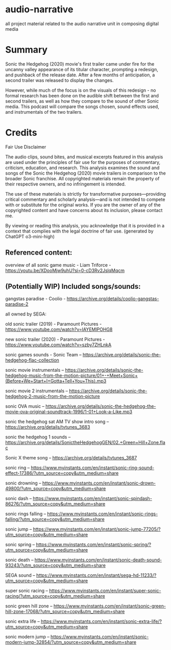 # audio-narrative
 all project material related to the audio narrative unit in composing digital media


# Summary

Sonic the Hedgehog (2020) movie's first trailer came under fire for the uncanny valley appearance of its titular character, prompting a redesign, and pushback of the release date. After a few months of anticipation, a second trailer was released to display the changes.

However, while much of the focus is on the visuals of this redesign -  no formal research has been done on the audible shift between the first and second trailers, as well as how they compare to the sound of other Sonic media. This podcast will compare the songs chosen, sound effects used, and instrumentals of the two trailers.



# Credits

Fair Use Disclaimer

The audio clips, sound bites, and musical excerpts featured in this analysis are used under the principles of fair use for the purposes of commentary, criticism, education, and research. This analysis examines the sound and songs of the Sonic the Hedgehog (2020) movie trailers in comparison to the broader Sonic franchise. All copyrighted materials remain the property of their respective owners, and no infringement is intended.

The use of these materials is strictly for transformative purposes—providing critical commentary and scholarly analysis—and is not intended to compete with or substitute for the original works. If you are the owner of any of the copyrighted content and have concerns about its inclusion, please contact me.

By viewing or reading this analysis, you acknowledge that it is provided in a context that complies with the legal doctrine of fair use. (generated by ChatGPT o3-mini-high)


## Referenced content:

overview of all sonic game music - Liam Triforce - https://youtu.be/XDooMjw9uhU?si=0-cD3Rv2JslqMqcm




## (Potentially WIP) Included songs/sounds:

gangstas paradise - Coolio - https://archive.org/details/coolio-gangstas-paradise-2 

all owned by SEGA:

old sonic trailer (2019) - Paramount Pictures - https://www.youtube.com/watch?v=IAYEMlPOHG8

new sonic trailer (2020) - Paramount Pictures - https://www.youtube.com/watch?v=szby7ZHLnkA

sonic games sounds - Sonic Team – https://archive.org/details/sonic-the-hedgehog-flac-collection

sonic movie instrumentals – https://archive.org/details/sonic-the-hedgehog-music-from-the-motion-picture/01+-+Meet+Sonic+(Before+We+Start+I+Gotta+Tell+You+This).mp3

sonic movie 2 instrumentals – https://archive.org/details/sonic-the-hedgehog-2-music-from-the-motion-picture

sonic OVA music – https://archive.org/details/sonic-the-hedgehog-the-movie-ova-original-soundtrack-1996/1-01+Look-a-Like.mp3

sonic the hedgehog sat AM TV show intro song – https://archive.org/details/tvtunes_3683

sonic the hedgehog 1 sounds – https://archive.org/details/SonictheHedgehogGEN/02.+Green+Hill+Zone.flac

Sonic X theme song – https://archive.org/details/tvtunes_3687

sonic ring – https://www.myinstants.com/en/instant/sonic-ring-sound-effect-17386/?utm_source=copy&utm_medium=share

sonic drowning – https://www.myinstants.com/en/instant/sonic-drown-49800/?utm_source=copy&utm_medium=share

sonic dash – https://www.myinstants.com/en/instant/sonic-spindash-86276/?utm_source=copy&utm_medium=share

sonic rings falling – https://www.myinstants.com/en/instant/sonic-rings-falling/?utm_source=copy&utm_medium=share

sonic jump – https://www.myinstants.com/en/instant/sonic-jump-77205/?utm_source=copy&utm_medium=share

sonic spring – https://www.myinstants.com/en/instant/sonic-spring/?utm_source=copy&utm_medium=share

sonic death – https://www.myinstants.com/en/instant/sonic-death-sound-93243/?utm_source=copy&utm_medium=share

SEGA sound – https://www.myinstants.com/en/instant/sega-hd-11233/?utm_source=copy&utm_medium=share

super sonic racing – https://www.myinstants.com/en/instant/super-sonic-racing/?utm_source=copy&utm_medium=share

sonic green hill zone – https://www.myinstants.com/en/instant/sonic-green-hill-zone-17068/?utm_source=copy&utm_medium=share

sonic extra life – https://www.myinstants.com/en/instant/sonic-extra-life/?utm_source=copy&utm_medium=share

sonic modern jump – https://www.myinstants.com/en/instant/sonic-modern-jump-32854/?utm_source=copy&utm_medium=share

